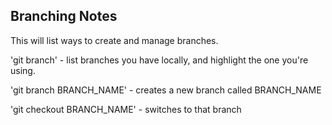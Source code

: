 ## Branching Notes

This will list ways to create and manage branches.

'git branch' - list branches you have locally, and highlight the one you're using.


'git branch BRANCH_NAME' - creates a new branch called BRANCH_NAME

'git checkout BRANCH_NAME' - switches to that branch

